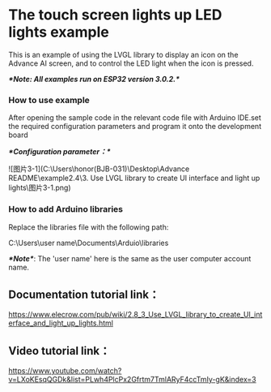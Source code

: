 # **The touch screen lights up LED lights example**

This is an example of using the LVGL library to display an icon on the Advance AI screen, and to control the LED light when the icon is pressed.

***\*Note: All examples run on ESP32 version 3.0.2.\****

 

### **How to use example**

After opening the sample code in the relevant code file with Arduino IDE.set the required configuration parameters and program it onto the development board

***\*Configuration parameter：\****



![图片3-1](C:\Users\honor(BJB-031)\Desktop\Advance README\example2.4\3. Use LVGL library to create UI interface and light up lights\图片3-1.png)



### **How to add Arduino libraries**

Replace the libraries file with the following path:

C:\Users\user name\Documents\Arduio\libraries

 

***\*Note\****: The 'user name' here is the same as the user computer account name.

 

## **Documentation tutorial link**：

https://www.elecrow.com/pub/wiki/2.8_3_Use_LVGL_library_to_create_UI_interface_and_light_up_lights.html

 

## **Video** **tutorial link**：

https://www.youtube.com/watch?v=LXoKEsqQGDk&list=PLwh4PlcPx2Gfrtm7TmlARyF4ccTmIy-gK&index=3



